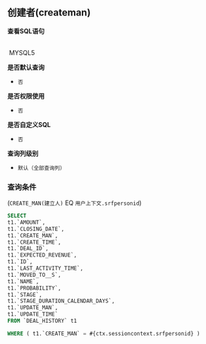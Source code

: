 ## 创建者(createman) <!-- {docsify-ignore-all} -->



<p class="panel-title"><b>查看SQL语句</b></p>
<br>

<el-row>
&nbsp;<el-tag @click="MYSQL5 = true">MYSQL5</el-tag>
</el-row>

<br>
<p class="panel-title"><b>是否默认查询</b></p>

* `否`

<p class="panel-title"><b>是否权限使用</b></p>

* `否`

<p class="panel-title"><b>是否自定义SQL</b></p>

* `否`

<p class="panel-title"><b>查询列级别</b></p>

* `默认（全部查询列）`



### 查询条件

(`CREATE_MAN(建立人)` EQ `用户上下文.srfpersonid`)





<el-dialog v-model="MYSQL5" title="MYSQL5">

```sql
SELECT
t1.`AMOUNT`,
t1.`CLOSING_DATE`,
t1.`CREATE_MAN`,
t1.`CREATE_TIME`,
t1.`DEAL_ID`,
t1.`EXPECTED_REVENUE`,
t1.`ID`,
t1.`LAST_ACTIVITY_TIME`,
t1.`MOVED_TO__S`,
t1.`NAME`,
t1.`PROBABILITY`,
t1.`STAGE`,
t1.`STAGE_DURATION_CALENDAR_DAYS`,
t1.`UPDATE_MAN`,
t1.`UPDATE_TIME`
FROM `DEAL_HISTORY` t1 

WHERE ( t1.`CREATE_MAN` = #{ctx.sessioncontext.srfpersonid} )
```

</el-dialog>

<script>
 const { createApp } = Vue
  createApp({
    data() {
      return {
                MYSQL5 : false
        
      }
    },
    methods: {
    }
  }).use(ElementPlus).mount('#app')
</script>